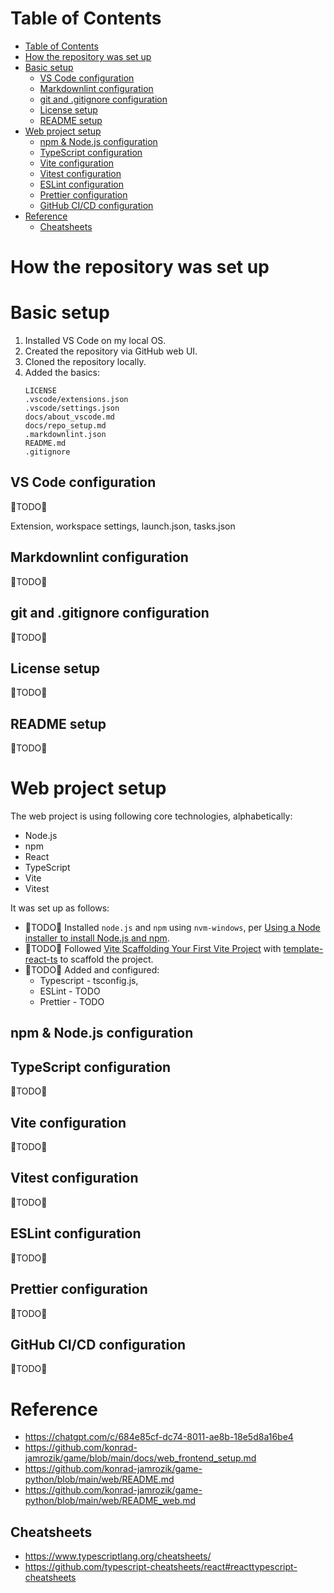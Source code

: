 # Table of Contents

- [Table of Contents](#table-of-contents)
- [How the repository was set up](#how-the-repository-was-set-up)
- [Basic setup](#basic-setup)
  - [VS Code configuration](#vs-code-configuration)
  - [Markdownlint configuration](#markdownlint-configuration)
  - [git and .gitignore configuration](#git-and-gitignore-configuration)
  - [License setup](#license-setup)
  - [README setup](#readme-setup)
- [Web project setup](#web-project-setup)
  - [npm \& Node.js configuration](#npm--nodejs-configuration)
  - [TypeScript configuration](#typescript-configuration)
  - [Vite configuration](#vite-configuration)
  - [Vitest configuration](#vitest-configuration)
  - [ESLint configuration](#eslint-configuration)
  - [Prettier configuration](#prettier-configuration)
  - [GitHub CI/CD configuration](#github-cicd-configuration)
- [Reference](#reference)
  - [Cheatsheets](#cheatsheets)

# How the repository was set up

# Basic setup

1. Installed VS Code on my local OS.
2. Created the repository via GitHub web UI.
3. Cloned the repository locally.
4. Added the basics:
    ```text
    LICENSE
    .vscode/extensions.json
    .vscode/settings.json
    docs/about_vscode.md
    docs/repo_setup.md
    .markdownlint.json
    README.md
    .gitignore
    ```

## VS Code configuration

🚧TODO🚧

Extension, workspace settings, launch.json, tasks.json

## Markdownlint configuration

🚧TODO🚧

## git and .gitignore configuration

🚧TODO🚧

## License setup

🚧TODO🚧

## README setup

🚧TODO🚧

# Web project setup

The web project is using following core technologies, alphabetically:

- Node.js
- npm
- React
- TypeScript
- Vite
- Vitest

It was set up as follows:

- 🚧TODO🚧 Installed `node.js` and `npm` using `nvm-windows`, per [Using a Node installer to install Node.js and npm][npm-use-nvm].
- 🚧TODO🚧 Followed [Vite Scaffolding Your First Vite Project][vite-scaffold] with [template-react-ts] to scaffold the project.
- 🚧TODO🚧 Added and configured:
  - Typescript - tsconfig.js,
  - ESLint - TODO
  - Prettier - TODO

## npm & Node.js configuration

## TypeScript configuration

🚧TODO🚧

## Vite configuration

🚧TODO🚧

## Vitest configuration

🚧TODO🚧

## ESLint configuration

🚧TODO🚧

## Prettier configuration

🚧TODO🚧

## GitHub CI/CD configuration

🚧TODO🚧

# Reference

- https://chatgpt.com/c/684e85cf-dc74-8011-ae8b-18e5d8a16be4
- https://github.com/konrad-jamrozik/game/blob/main/docs/web_frontend_setup.md
- https://github.com/konrad-jamrozik/game-python/blob/main/web/README.md
- https://github.com/konrad-jamrozik/game-python/blob/main/web/README_web.md

## Cheatsheets

- https://www.typescriptlang.org/cheatsheets/
- https://github.com/typescript-cheatsheets/react#reacttypescript-cheatsheets

[npm-use-nvm]: https://docs.npmjs.com/downloading-and-installing-node-js-and-npm#using-a-node-version-manager-to-install-nodejs-and-npm
[vite-scaffold]: https://vite.dev/guide/#scaffolding-your-first-vite-project
[template-react-ts]: https://github.com/vitejs/vite/tree/main/packages/create-vite/template-react-ts
